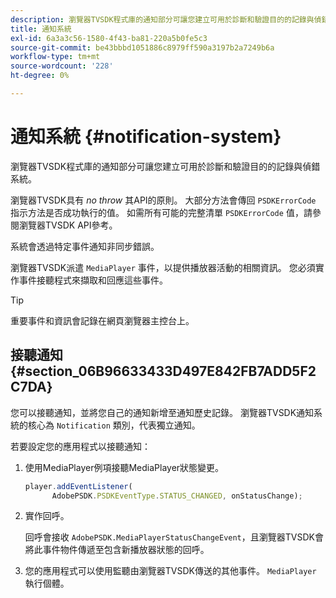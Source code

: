 ```yaml
---
description: 瀏覽器TVSDK程式庫的通知部分可讓您建立可用於診斷和驗證目的的記錄與偵錯系統。
title: 通知系統
exl-id: 6a3a3c56-1580-4f43-ba81-220a5b0fe5c3
source-git-commit: be43bbbd1051886c8979ff590a3197b2a7249b6a
workflow-type: tm+mt
source-wordcount: '228'
ht-degree: 0%

---
```


# 通知系統 {#notification-system}

瀏覽器TVSDK程式庫的通知部分可讓您建立可用於診斷和驗證目的的記錄與偵錯系統。

<!--<a id="section_EC5DBE8DDA434B70A01FA2F3EF4618BD"></a>-->

瀏覽器TVSDK具有 *no throw* 其API的原則。 大部分方法會傳回 `PSDKErrorCode` 指示方法是否成功執行的值。 如需所有可能的完整清單 `PSDKErrorCode` 值，請參閱瀏覽器TVSDK API參考。

系統會透過特定事件通知非同步錯誤。

瀏覽器TVSDK派遣 `MediaPlayer` 事件，以提供播放器活動的相關資訊。 您必須實作事件接聽程式來擷取和回應這些事件。

>[!TIP]
>
>重要事件和資訊會記錄在網頁瀏覽器主控台上。

## 接聽通知 {#section_06B96633433D497E842FB7ADD5F2C7DA}

您可以接聽通知，並將您自己的通知新增至通知歷史記錄。 瀏覽器TVSDK通知系統的核心為 `Notification` 類別，代表獨立通知。

若要設定您的應用程式以接聽通知：

1. 使用MediaPlayer例項接聽MediaPlayer狀態變更。

   ```js
   player.addEventListener( 
         AdobePSDK.PSDKEventType.STATUS_CHANGED, onStatusChange);
   ```

1. 實作回呼。

   回呼會接收 `AdobePSDK.MediaPlayerStatusChangeEvent`，且瀏覽器TVSDK會將此事件物件傳遞至包含新播放器狀態的回呼。
1. 您的應用程式可以使用監聽由瀏覽器TVSDK傳送的其他事件。 `MediaPlayer` 執行個體。

